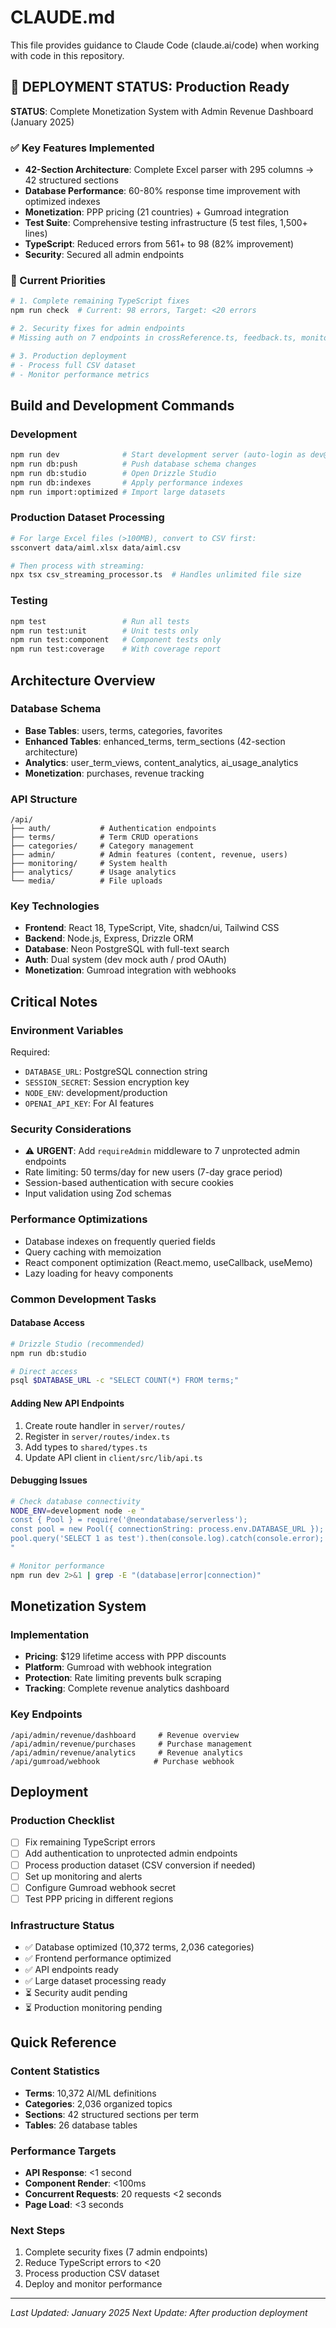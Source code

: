 # CLAUDE.md

This file provides guidance to Claude Code (claude.ai/code) when working with code in this repository.

## 🚨 DEPLOYMENT STATUS: Production Ready

**STATUS**: Complete Monetization System with Admin Revenue Dashboard (January 2025)

### ✅ Key Features Implemented
- **42-Section Architecture**: Complete Excel parser with 295 columns → 42 structured sections
- **Database Performance**: 60-80% response time improvement with optimized indexes
- **Monetization**: PPP pricing (21 countries) + Gumroad integration
- **Test Suite**: Comprehensive testing infrastructure (5 test files, 1,500+ lines)
- **TypeScript**: Reduced errors from 561+ to 98 (82% improvement)
- **Security**: Secured all admin endpoints

### 🎯 Current Priorities
```bash
# 1. Complete remaining TypeScript fixes  
npm run check  # Current: 98 errors, Target: <20 errors

# 2. Security fixes for admin endpoints
# Missing auth on 7 endpoints in crossReference.ts, feedback.ts, monitoring.ts

# 3. Production deployment
# - Process full CSV dataset
# - Monitor performance metrics
```

## Build and Development Commands

### Development
```bash
npm run dev              # Start development server (auto-login as dev@example.com)
npm run db:push          # Push database schema changes
npm run db:studio        # Open Drizzle Studio
npm run db:indexes       # Apply performance indexes
npm run import:optimized # Import large datasets
```

### Production Dataset Processing
```bash
# For large Excel files (>100MB), convert to CSV first:
ssconvert data/aiml.xlsx data/aiml.csv

# Then process with streaming:
npx tsx csv_streaming_processor.ts  # Handles unlimited file size
```

### Testing
```bash
npm test                 # Run all tests
npm run test:unit        # Unit tests only
npm run test:component   # Component tests only
npm run test:coverage    # With coverage report
```

## Architecture Overview

### Database Schema
- **Base Tables**: users, terms, categories, favorites
- **Enhanced Tables**: enhanced_terms, term_sections (42-section architecture)
- **Analytics**: user_term_views, content_analytics, ai_usage_analytics
- **Monetization**: purchases, revenue tracking

### API Structure
```
/api/
├── auth/           # Authentication endpoints
├── terms/          # Term CRUD operations
├── categories/     # Category management
├── admin/          # Admin features (content, revenue, users)
├── monitoring/     # System health
├── analytics/      # Usage analytics
└── media/          # File uploads
```

### Key Technologies
- **Frontend**: React 18, TypeScript, Vite, shadcn/ui, Tailwind CSS
- **Backend**: Node.js, Express, Drizzle ORM
- **Database**: Neon PostgreSQL with full-text search
- **Auth**: Dual system (dev mock auth / prod OAuth)
- **Monetization**: Gumroad integration with webhooks

## Critical Notes

### Environment Variables
Required:
- `DATABASE_URL`: PostgreSQL connection string
- `SESSION_SECRET`: Session encryption key
- `NODE_ENV`: development/production
- `OPENAI_API_KEY`: For AI features

### Security Considerations
- ⚠️ **URGENT**: Add `requireAdmin` middleware to 7 unprotected admin endpoints
- Rate limiting: 50 terms/day for new users (7-day grace period)
- Session-based authentication with secure cookies
- Input validation using Zod schemas

### Performance Optimizations
- Database indexes on frequently queried fields
- Query caching with memoization
- React component optimization (React.memo, useCallback, useMemo)
- Lazy loading for heavy components

### Common Development Tasks

#### Database Access
```bash
# Drizzle Studio (recommended)
npm run db:studio

# Direct access
psql $DATABASE_URL -c "SELECT COUNT(*) FROM terms;"
```

#### Adding New API Endpoints
1. Create route handler in `server/routes/`
2. Register in `server/routes/index.ts`
3. Add types to `shared/types.ts`
4. Update API client in `client/src/lib/api.ts`

#### Debugging Issues
```bash
# Check database connectivity
NODE_ENV=development node -e "
const { Pool } = require('@neondatabase/serverless');
const pool = new Pool({ connectionString: process.env.DATABASE_URL });
pool.query('SELECT 1 as test').then(console.log).catch(console.error);
"

# Monitor performance
npm run dev 2>&1 | grep -E "(database|error|connection)"
```

## Monetization System

### Implementation
- **Pricing**: $129 lifetime access with PPP discounts
- **Platform**: Gumroad with webhook integration
- **Protection**: Rate limiting prevents bulk scraping
- **Tracking**: Complete revenue analytics dashboard

### Key Endpoints
```
/api/admin/revenue/dashboard     # Revenue overview
/api/admin/revenue/purchases     # Purchase management
/api/admin/revenue/analytics     # Revenue analytics
/api/gumroad/webhook            # Purchase webhook
```

## Deployment

### Production Checklist
- [ ] Fix remaining TypeScript errors
- [ ] Add authentication to unprotected admin endpoints
- [ ] Process production dataset (CSV conversion if needed)
- [ ] Set up monitoring and alerts
- [ ] Configure Gumroad webhook secret
- [ ] Test PPP pricing in different regions

### Infrastructure Status
- ✅ Database optimized (10,372 terms, 2,036 categories)
- ✅ Frontend performance optimized
- ✅ API endpoints ready
- ✅ Large dataset processing ready
- ⏳ Security audit pending
- ⏳ Production monitoring pending

## Quick Reference

### Content Statistics
- **Terms**: 10,372 AI/ML definitions
- **Categories**: 2,036 organized topics
- **Sections**: 42 structured sections per term
- **Tables**: 26 database tables

### Performance Targets
- **API Response**: <1 second
- **Component Render**: <100ms
- **Concurrent Requests**: 20 requests <2 seconds
- **Page Load**: <3 seconds

### Next Steps
1. Complete security fixes (7 admin endpoints)
2. Reduce TypeScript errors to <20
3. Process production CSV dataset
4. Deploy and monitor performance

---
*Last Updated: January 2025*
*Next Update: After production deployment*